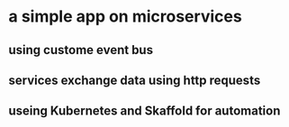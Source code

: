 # a simple app on microservices 

## using custome event bus

## services exchange data using http requests

## useing Kubernetes and Skaffold for automation

